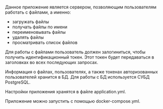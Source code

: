 Данное приложение является сервером, позволяющим пользователям работать с файлами, а именно:
- загружать файлы
- получать файлы по имени
- переименовывать файлы
- удалять файлы
- просматривать список файлов

Для работы с файлами пользователь должен залогиниться, чтобы получить идентификационный токен. Этот токен будет передаваться в заголовках во всех последующих запросах.

Информация о файлах, пользователях, а также токенах авторизованных пользователей хранится в БД. Для работы с БД используется СУБД PostgreSQL.

Настройки приложения хранятся в файле application.yml.

Приложение можно запустить с помощью docker-compose.yml.